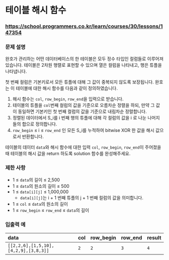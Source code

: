 # 테이블 해시 함수

### https://school.programmers.co.kr/learn/courses/30/lessons/147354

### 문제 설명

완호가 관리하는 어떤 데이터베이스의 한 테이블은 모두 정수 타입인 컬럼들로 이루어져 있습니다. 테이블은 2차원 행렬로 표현할 수 있으며 열은 컬럼을 나타내고, 행은 튜플을 나타냅니다.

첫 번째 컬럼은 기본키로서 모든 튜플에 대해 그 값이 중복되지 않도록 보장됩니다. 완호는 이 테이블에 대한 해시 함수를 다음과 같이 정의하였습니다.

1. 해시 함수는 `col`, `row_begin`, `row_end`을 입력으로 받습니다.
2. 테이블의 튜플을 `col`번째 컬럼의 값을 기준으로 오름차순 정렬을 하되, 만약 그 값이 동일하면 기본키인 첫 번째 컬럼의 값을 기준으로 내림차순 정렬합니다.
3. 정렬된 데이터에서 S_i를 i 번째 행의 튜플에 대해 각 컬럼의 값을 i 로 나눈 나머지들의 합으로 정의합니다.
4. `row_begin` ≤ i ≤ `row_end` 인 모든 S_i를 누적하여 bitwise XOR 한 값을 해시 값으로서 반환합니다.

테이블의 데이터 `data`와 해시 함수에 대한 입력 `col`, `row_begin`, `row_end`이 주어졌을 때 테이블의 해시 값을 return 하도록 solution 함수를 완성해주세요.

### 제한 사항

-   1 ≤ `data`의 길이 ≤ 2,500
-   1 ≤ `data`의 원소의 길이 ≤ 500
-   1 ≤ `data[i][j]` ≤ 1,000,000
    -   `data[i][j]`는 i + 1 번째 튜플의 j + 1 번째 컬럼의 값을 의미합니다.
-   1 ≤ `col` ≤ `data`의 원소의 길이
-   1 ≤ `row_begin` ≤ `row_end` ≤ `data`의 길이

### 입출력 예

| data                                 | col | row_begin | row_end | result |
| :----------------------------------- | :-- | :-------- | :------ | :----- |
| `[[2,2,6],[1,5,10],[4,2,9],[3,8,3]]` | `2` | `2`       | `3`     | `4`    |
